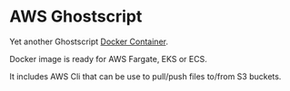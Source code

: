 # AWS Ghostscript

Yet another Ghostscript [Docker Container](https://hub.docker.com/r/osiro/ghostscript).

Docker image is ready for AWS Fargate, EKS or ECS.

It includes AWS Cli that can be use to pull/push files to/from S3 buckets.